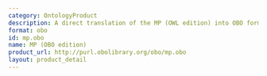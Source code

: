 ```yaml
---
category: OntologyProduct
description: A direct translation of the MP (OWL edition) into OBO format.
format: obo
id: mp.obo
name: MP (OBO edition)
product_url: http://purl.obolibrary.org/obo/mp.obo
layout: product_detail
---
```

